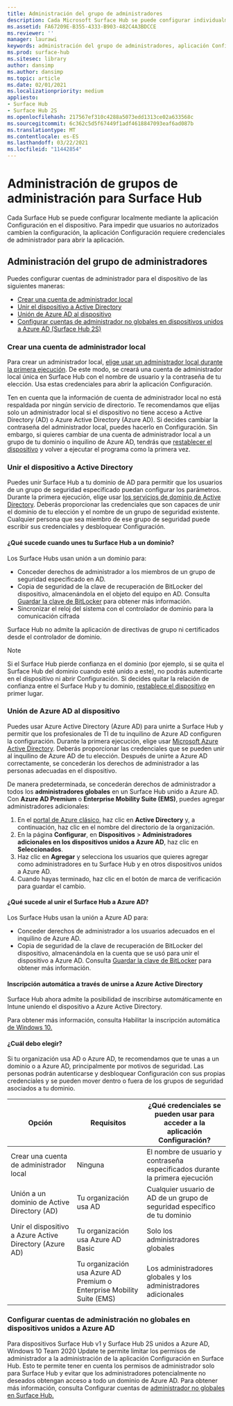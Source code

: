 ```yaml
---
title: Administración del grupo de administradores
description: Cada Microsoft Surface Hub se puede configurar individualmente abriendo la aplicación Configuración en el dispositivo.
ms.assetid: FA67209E-B355-4333-B903-482C4A3BDCCE
ms.reviewer: ''
manager: laurawi
keywords: administración del grupo de administradores, aplicación Configuración, configurar Surface Hub
ms.prod: surface-hub
ms.sitesec: library
author: dansimp
ms.author: dansimp
ms.topic: article
ms.date: 02/01/2021
ms.localizationpriority: medium
appliesto:
- Surface Hub
- Surface Hub 2S
ms.openlocfilehash: 217567ef310c4288a5073edd1313ce02a633568c
ms.sourcegitcommit: 6c362c5d5f67449f1adf4618847093eaf6ad087b
ms.translationtype: MT
ms.contentlocale: es-ES
ms.lasthandoff: 03/22/2021
ms.locfileid: "11442854"
---
```

# <a name="admin-group-management-for-surface-hub"></a>Administración de grupos de administración para Surface Hub


Cada Surface Hub se puede configurar localmente mediante la aplicación Configuración en el dispositivo. Para impedir que usuarios no autorizados cambien la configuración, la aplicación Configuración requiere credenciales de administrador para abrir la aplicación.


## <a name="admin-group-management"></a>Administración del grupo de administradores

Puedes configurar cuentas de administrador para el dispositivo de las siguientes maneras:

- [Crear una cuenta de administrador local](#create-a-local-admin-account)
- [Unir el dispositivo a Active Directory](#domain-join-the-device-to-active-directory)
- [Unión de Azure AD al dispositivo](#azure-ad-join-the-device)
- [Configurar cuentas de administrador no globales en dispositivos unidos a Azure AD (Surface Hub 2S)](#configure-non-global-admin-accounts-on-azure-ad-joined-devices)


### <a name="create-a-local-admin-account"></a>Crear una cuenta de administrador local

Para crear un administrador local, [elige usar un administrador local durante la primera ejecución](first-run-program-surface-hub.md#use-a-local-admin). De este modo, se creará una cuenta de administrador local única en Surface Hub con el nombre de usuario y la contraseña de tu elección. Usa estas credenciales para abrir la aplicación Configuración.

Ten en cuenta que la información de cuenta de administrador local no está respaldada por ningún servicio de directorio. Te recomendamos que elijas solo un administrador local si el dispositivo no tiene acceso a Active Directory (AD) o Azure Active Directory (Azure AD). Si decides cambiar la contraseña del administrador local, puedes hacerlo en Configuración. Sin embargo, si quieres cambiar de una cuenta de administrador local a un grupo de tu dominio o inquilino de Azure AD, tendrás que [restablecer el dispositivo](device-reset-surface-hub.md) y volver a ejecutar el programa como la primera vez.

### <a name="domain-join-the-device-to-active-directory"></a>Unir el dispositivo a Active Directory

Puedes unir Surface Hub a tu dominio de AD para permitir que los usuarios de un grupo de seguridad especificado puedan configurar los parámetros. Durante la primera ejecución, elige usar [los servicios de dominio de Active Directory](first-run-program-surface-hub.md#use-active-directory-domain-services). Deberás proporcionar las credenciales que son capaces de unir el dominio de tu elección y el nombre de un grupo de seguridad existente. Cualquier persona que sea miembro de ese grupo de seguridad puede escribir sus credenciales y desbloquear Configuración.

#### <a name="what-happens-when-you-domain-join-your-surface-hub"></a>¿Qué sucede cuando unes tu Surface Hub a un dominio?
Los Surface Hubs usan unión a un dominio para:
- Conceder derechos de administrador a los miembros de un grupo de seguridad especificado en AD.
- Copia de seguridad de la clave de recuperación de BitLocker del dispositivo, almacenándola en el objeto del equipo en AD. Consulta [Guardar la clave de BitLocker](save-bitlocker-key-surface-hub.md) para obtener más información.
- Sincronizar el reloj del sistema con el controlador de dominio para la comunicación cifrada

Surface Hub no admite la aplicación de directivas de grupo ni certificados desde el controlador de dominio.

> [!NOTE]
> Si el Surface Hub pierde confianza en el dominio (por ejemplo, si se quita el Surface Hub del dominio cuando esté unido a este), no podrás autenticarte en el dispositivo ni abrir Configuración. Si decides quitar la relación de confianza entre el Surface Hub y tu dominio, [restablece el dispositivo](device-reset-surface-hub.md) en primer lugar.


### <a name="azure-ad-join-the-device"></a>Unión de Azure AD al dispositivo

Puedes usar Azure Active Directory (Azure AD) para unirte a Surface Hub y permitir que los profesionales de TI de tu inquilino de Azure AD configuren la configuración. Durante la primera ejecución, elige usar [Microsoft Azure Active Directory](first-run-program-surface-hub.md#use-microsoft-azure-active-directory). Deberás proporcionar las credenciales que se pueden unir al inquilino de Azure AD de tu elección. Después de unirte a Azure AD correctamente, se concederán los derechos de administrador a las personas adecuadas en el dispositivo.

De manera predeterminada, se concederán derechos de administrador a todos los **administradores globales** en un Surface Hub unido a Azure AD. Con **Azure AD Premium** o **Enterprise Mobility Suite (EMS)**, puedes agregar administradores adicionales:
1.  En el [portal de Azure clásico](https://manage.windowsazure.com/), haz clic en **Active Directory** y, a continuación, haz clic en el nombre del directorio de la organización.
2.  En la página **Configurar**, en **Dispositivos** > **Administradores adicionales en los dispositivos unidos a Azure AD**, haz clic en **Seleccionados**.
3.  Haz clic en **Agregar** y selecciona los usuarios que quieres agregar como administradores en tu Surface Hub y en otros dispositivos unidos a Azure AD.
4.  Cuando hayas terminado, haz clic en el botón de marca de verificación para guardar el cambio.

#### <a name="what-happens-when-you-azure-ad-join-your-surface-hub"></a>¿Qué sucede al unir el Surface Hub a Azure AD?
Los Surface Hubs usan la unión a Azure AD para:
- Conceder derechos de administrador a los usuarios adecuados en el inquilino de Azure AD.
- Copia de seguridad de la clave de recuperación de BitLocker del dispositivo, almacenándola en la cuenta que se usó para unir el dispositivo a Azure AD. Consulta [Guardar la clave de BitLocker](save-bitlocker-key-surface-hub.md) para obtener más información.

#### <a name="automatic-enrollment-via-azure-active-directory-join"></a>Inscripción automática a través de unirse a Azure Active Directory

Surface Hub ahora admite la posibilidad de inscribirse automáticamente en Intune uniendo el dispositivo a Azure Active Directory. 

Para obtener más información, consulta Habilitar la inscripción automática [de Windows 10.](https://docs.microsoft.com/intune/windows-enroll#enable-windows-10-automatic-enrollment)

#### <a name="which-should-i-choose"></a>¿Cuál debo elegir?

Si tu organización usa AD o Azure AD, te recomendamos que te unas a un dominio o a Azure AD, principalmente por motivos de seguridad. Las personas podrán autenticarse y desbloquear Configuración con sus propias credenciales y se pueden mover dentro o fuera de los grupos de seguridad asociados a tu dominio.

| Opción                                            | Requisitos                            | ¿Qué credenciales se pueden usar para acceder a la aplicación Configuración?  |
|---------------------------------------------------|-----------------------------------------|-------|
| Crear una cuenta de administrador local                      | Ninguna                                    | El nombre de usuario y contraseña especificados durante la primera ejecución |
| Unión a un dominio de Active Directory (AD)              | Tu organización usa AD               | Cualquier usuario de AD de un grupo de seguridad específico de tu dominio |
| Unir el dispositivo a Azure Active Directory (Azure AD) | Tu organización usa Azure AD Basic   | Solo los administradores globales |
| &nbsp;                                            | Tu organización usa Azure AD Premium o Enterprise Mobility Suite (EMS) | Los administradores globales y los administradores adicionales |


### <a name="configure-non-global-admin-accounts-on-azure-ad-joined-devices"></a>Configurar cuentas de administración no globales en dispositivos unidos a Azure AD

Para dispositivos Surface Hub v1 y Surface Hub 2S unidos a Azure AD, Windows 10 Team 2020 Update te permite limitar los permisos de administrador a la administración de la aplicación Configuración en Surface Hub. Esto te permite tener en cuenta los permisos de administrador solo para Surface Hub y evitar que los administradores potencialmente no deseados obtengan acceso a todo un dominio de Azure AD. Para obtener más información, consulta Configurar cuentas de [administrador no globales en Surface Hub.](surface-hub-2s-nonglobal-admin.md)